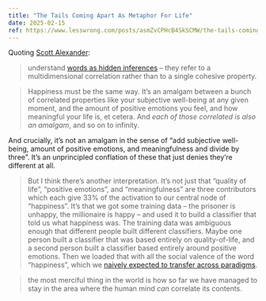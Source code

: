 ```yaml
---
title: "The Tails Coming Apart As Metaphor For Life"
date: 2025-02-15
ref: https://www.lesswrong.com/posts/asmZvCPHcB4SkSCMW/the-tails-coming-apart-as-metaphor-for-life
---
```



Quoting [Scott Alexander](https://www.lesswrong.com/posts/asmZvCPHcB4SkSCMW/the-tails-coming-apart-as-metaphor-for-life):

> understand [words as hidden inferences](https://www.lesswrong.com/posts/3nxs2WYDGzJbzcLMp/words-as-hidden-inferences) – they refer to a multidimensional correlation rather than to a single cohesive property.

> Happiness must be the same way. It’s an amalgam between a bunch of correlated properties like your subjective well-being at any given moment, and the amount of positive emotions you feel, and how meaningful your life is, et cetera. And *each of those correlated is also an amalgam*, and so on to infinity.

And crucially, it’s not an amalgam in the sense of “add subjective well-being, amount of positive emotions, and meaningfulness and divide by three”. It’s an unprincipled conflation of these that just denies they’re different at all.

> But I think there’s another interpretation. It’s not just that “quality of life”, “positive emotions”, and “meaningfulness” are three contributors which each give 33% of the activation to our central node of “happiness”. It’s that we got some training data – the prisoner is unhappy, the millionaire is happy – and used it to build a classifier that told us what happiness was. The training data was ambiguous enough that different people built different classifiers. Maybe one person built a classifier that was based entirely on quality-of-life, and a second person built a classifier based entirely around positive emotions. Then we loaded that with all the social valence of the word “happiness”, which we [naively expected to transfer across paradigms](https://samzdat.com/2018/08/03/slightly-less-than-truths-iv-v/).

> the most merciful thing in the world is how so far we have managed to stay in the area where the human mind *can* correlate its contents.
